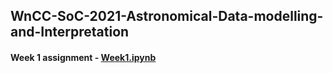 ## WnCC-SoC-2021-Astronomical-Data-modelling-and-Interpretation

#### Week 1 assignment - [Week1.ipynb](https://github.com/sanskar-maddi/WnCC-SoC-2021-Astronomical-Data-modelling-and-Interpretation/blob/main/Week1.ipynb)
